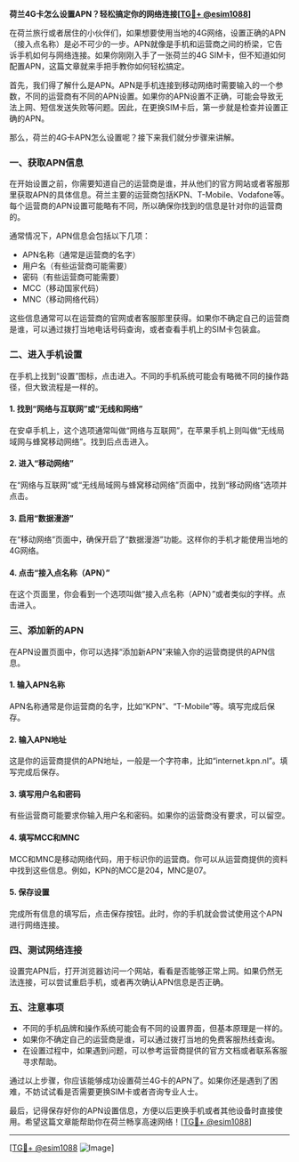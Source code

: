 **荷兰4G卡怎么设置APN？轻松搞定你的网络连接[[TG💪+ @esim1088](https://t.me/s/esim1088)]**

在荷兰旅行或者居住的小伙伴们，如果想要使用当地的4G网络，设置正确的APN（接入点名称）是必不可少的一步。APN就像是手机和运营商之间的桥梁，它告诉手机如何与网络连接。如果你刚刚入手了一张荷兰的4G SIM卡，但不知道如何配置APN，这篇文章就来手把手教你如何轻松搞定。

首先，我们得了解什么是APN。APN是手机连接到移动网络时需要输入的一个参数，不同的运营商有不同的APN设置。如果你的APN设置不正确，可能会导致无法上网、短信发送失败等问题。因此，在更换SIM卡后，第一步就是检查并设置正确的APN。

那么，荷兰的4G卡APN怎么设置呢？接下来我们就分步骤来讲解。

### **一、获取APN信息**
在开始设置之前，你需要知道自己的运营商是谁，并从他们的官方网站或者客服那里获取APN的具体信息。荷兰主要的运营商包括KPN、T-Mobile、Vodafone等。每个运营商的APN设置可能略有不同，所以确保你找到的信息是针对你的运营商的。

通常情况下，APN信息会包括以下几项：
- APN名称（通常是运营商的名字）
- 用户名（有些运营商可能需要）
- 密码（有些运营商可能需要）
- MCC（移动国家代码）
- MNC（移动网络代码）

这些信息通常可以在运营商的官网或者客服那里获得。如果你不确定自己的运营商是谁，可以通过拨打当地电话号码查询，或者查看手机上的SIM卡包装盒。

### **二、进入手机设置**
在手机上找到“设置”图标，点击进入。不同的手机系统可能会有略微不同的操作路径，但大致流程是一样的。

#### **1. 找到“网络与互联网”或“无线和网络”**
在安卓手机上，这个选项通常叫做“网络与互联网”，在苹果手机上则叫做“无线局域网与蜂窝移动网络”。找到后点击进入。

#### **2. 进入“移动网络”**
在“网络与互联网”或“无线局域网与蜂窝移动网络”页面中，找到“移动网络”选项并点击。

#### **3. 启用“数据漫游”**
在“移动网络”页面中，确保开启了“数据漫游”功能。这样你的手机才能使用当地的4G网络。

#### **4. 点击“接入点名称（APN）”**
在这个页面里，你会看到一个选项叫做“接入点名称（APN）”或者类似的字样。点击进入。

### **三、添加新的APN**
在APN设置页面中，你可以选择“添加新APN”来输入你的运营商提供的APN信息。

#### **1. 输入APN名称**
APN名称通常是你运营商的名字，比如“KPN”、“T-Mobile”等。填写完成后保存。

#### **2. 输入APN地址**
这是你的运营商提供的APN地址，一般是一个字符串，比如“internet.kpn.nl”。填写完成后保存。

#### **3. 填写用户名和密码**
有些运营商可能要求你输入用户名和密码。如果你的运营商没有要求，可以留空。

#### **4. 填写MCC和MNC**
MCC和MNC是移动网络代码，用于标识你的运营商。你可以从运营商提供的资料中找到这些信息。例如，KPN的MCC是204，MNC是07。

#### **5. 保存设置**
完成所有信息的填写后，点击保存按钮。此时，你的手机就会尝试使用这个APN进行网络连接。

### **四、测试网络连接**
设置完APN后，打开浏览器访问一个网站，看看是否能够正常上网。如果仍然无法连接，可以尝试重启手机，或者再次确认APN信息是否正确。

### **五、注意事项**
- 不同的手机品牌和操作系统可能会有不同的设置界面，但基本原理是一样的。
- 如果你不确定自己的运营商是谁，可以通过拨打当地的免费客服热线查询。
- 在设置过程中，如果遇到问题，可以参考运营商提供的官方文档或者联系客服寻求帮助。

通过以上步骤，你应该能够成功设置荷兰4G卡的APN了。如果你还是遇到了困难，不妨试试看是否需要更换SIM卡或者咨询专业人士。

最后，记得保存好你的APN设置信息，方便以后更换手机或者其他设备时直接使用。希望这篇文章能帮助你在荷兰畅享高速网络！[[TG💪+ @esim1088](https://t.me/s/esim1088)]

---

[[TG💪+ @esim1088](https://t.me/s/esim1088) ![Image](https://i.postimg.cc/4NQfJmqS/Snipaste-2025-05-13-00-14-12.png)]